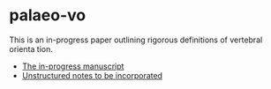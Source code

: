 # palaeo-vo

This is an in-progress paper outlining rigorous definitions of vertebral orienta
tion.

* [The in-progress manuscript](manuscript.md)
* [Unstructured notes to be incorporated](notes.md)

